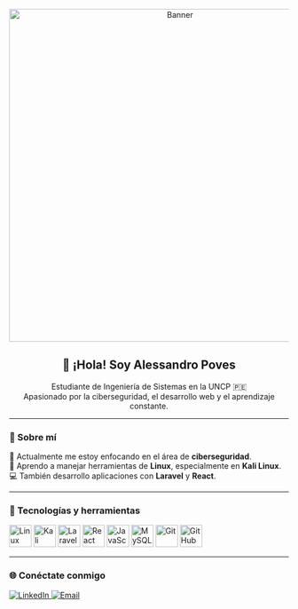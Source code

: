 <p align="center">
  <img src="https://i.imgur.com/q3x1Y09.png" width="600" alt="Banner" />
</p>

<h2 align="center">👋 ¡Hola! Soy Alessandro Poves</h2>

<p align="center">
  Estudiante de Ingeniería de Sistemas en la UNCP 🇵🇪<br>
  Apasionado por la ciberseguridad, el desarrollo web y el aprendizaje constante.
</p>

---

### 🧠 Sobre mí

🔐 Actualmente me estoy enfocando en el área de **ciberseguridad**.  
🐧 Aprendo a manejar herramientas de **Linux**, especialmente en **Kali Linux**.  
💻 También desarrollo aplicaciones con **Laravel** y **React**.  

---

### 🚀 Tecnologías y herramientas

<p align="left">
  <img src="https://cdn.jsdelivr.net/gh/devicons/devicon/icons/linux/linux-original.svg" width="40" title="Linux"/>
  <img src="https://cdn.jsdelivr.net/gh/devicons/devicon/icons/kali/kali-plain.svg" width="40" title="Kali Linux"/>
  <img src="https://cdn.jsdelivr.net/gh/devicons/devicon/icons/laravel/laravel-plain.svg" width="40" title="Laravel"/>
  <img src="https://cdn.jsdelivr.net/gh/devicons/devicon/icons/react/react-original.svg" width="40" title="React"/>
  <img src="https://cdn.jsdelivr.net/gh/devicons/devicon/icons/javascript/javascript-original.svg" width="40" title="JavaScript"/>
  <img src="https://cdn.jsdelivr.net/gh/devicons/devicon/icons/mysql/mysql-original.svg" width="40" title="MySQL"/>
  <img src="https://cdn.jsdelivr.net/gh/devicons/devicon/icons/git/git-original.svg" width="40" title="Git"/>
  <img src="https://cdn.jsdelivr.net/gh/devicons/devicon/icons/github/github-original.svg" width="40" title="GitHub"/>
</p>

---

### 🌐 Conéctate conmigo

<p align="left">
  <a href="https://www.linkedin.com/in/tu-usuario" target="_blank">
    <img src="https://img.shields.io/badge/LinkedIn-blue?style=for-the-badge&logo=linkedin" alt="LinkedIn"/>
  </a>
  <a href="mailto:tuemail@example.com">
    <img src="https://img.shields.io/badge/Email-red?style=for-the-badge&logo=gmail&logoColor=white" alt="Email"/>
  </a>
</p>


<!--
**SwodLore/SwodLore** is a ✨ _special_ ✨ repository because its `README.md` (this file) appears on your GitHub profile.

Here are some ideas to get you started:

- 🔭 I’m currently working on ...
- 🌱 I’m currently learning ...
- 👯 I’m looking to collaborate on ...
- 🤔 I’m looking for help with ...
- 💬 Ask me about ...
- 📫 How to reach me: ...
- 😄 Pronouns: ...
- ⚡ Fun fact: ...
-->
